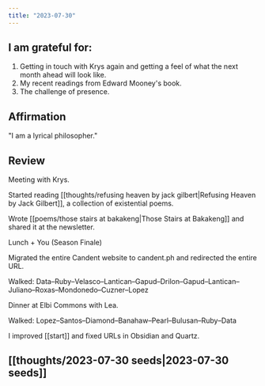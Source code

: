 ```yaml
---
title: "2023-07-30"
---
```

## I am grateful for:
1. Getting in touch with Krys again and getting a feel of what the next month ahead will look like.
2. My recent readings from Edward Mooney's book.
3. The challenge of presence.

## Affirmation

"I am a lyrical philosopher."

## Review

Meeting with Krys.

Started reading [[thoughts/refusing heaven by jack gilbert|Refusing Heaven by Jack Gilbert]], a collection of existential poems.

Wrote [[poems/those stairs at bakakeng|Those Stairs at Bakakeng]] and shared it at the newsletter.

Lunch + You (Season Finale)

Migrated the entire Candent website to candent.ph and redirected the entire URL.

Walked: Data–Ruby–Velasco–Lantican–Gapud–Drilon–Gapud–Lantican–Juliano–Roxas–Mondonedo–Cuzner–Lopez

Dinner at Elbi Commons with Lea.

Walked: Lopez–Santos–Diamond–Banahaw–Pearl–Bulusan–Ruby–Data

I improved [[start]] and fixed URLs in Obsidian and Quartz.

## [[thoughts/2023-07-30 seeds|2023-07-30 seeds]]